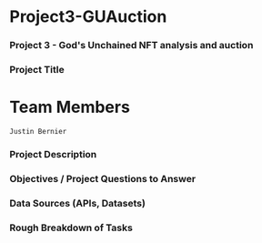 # Project3-GUAuction
### Project 3 - God's Unchained NFT analysis and auction

### Project Title

# Team Members
    Justin Bernier

### Project Description

### Objectives / Project Questions to Answer

### Data Sources (APIs, Datasets)

### Rough Breakdown of Tasks
